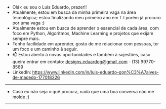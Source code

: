 - Olá< eu sou o Luis Eduardo, prazer!!
- Atualmente, estou em busca da minha primeira vaga na área tecnológica; estou finalizando meu primeiro ano em T.I porém já procuro por uma vaga :)
- Atualmente estou em busca de aprender o essencial de cada área, com foco em Python, Algoritmos, Machine Learning e projetos que exijam sempre mais.
- Tenho facilidade em aprender, gosto de me relacionar com pessoas, ter um foco e um caminho à seguir.
- 📫 Estou aberto à novas oportunidades e também à sujestões, caso queira entrar em contato: designs.eduardog@gmail.com - (13) 99770-8569 
- LinkedIn: https://www.linkedin.com/in/luis-eduardo-gon%C3%A7alves-de-macedo-177018226
-----------------------------------------------------------------------------------------------------------------------------------------------------
- Caso eu não seja o quê procura, nada que uma boa conversa não me molde ;)
-----------------------------------------------------------------------------------------------------------------------------------------------------



